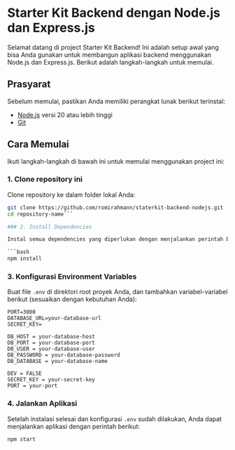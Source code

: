# Starter Kit Backend dengan Node.js dan Express.js

Selamat datang di project Starter Kit Backend! Ini adalah setup awal yang bisa Anda gunakan untuk membangun aplikasi backend menggunakan Node.js dan Express.js. Berikut adalah langkah-langkah untuk memulai.

## Prasyarat

Sebelum memulai, pastikan Anda memiliki perangkat lunak berikut terinstal:

- [Node.js](https://nodejs.org/) versi 20 atau lebih tinggi
- [Git](https://git-scm.com/)

## Cara Memulai

Ikuti langkah-langkah di bawah ini untuk memulai menggunakan project ini:

### 1. Clone repository ini

Clone repository ke dalam folder lokal Anda:

````bash
git clone https://github.com/romirahmann/staterkit-backend-nodejs.git
cd repository-name```

### 2. Install Dependencies

Instal semua dependencies yang diperlukan dengan menjalankan perintah berikut:

```bash
npm install
````

### 3. Konfigurasi Environment Variables

Buat file `.env` di direktori root proyek Anda, dan tambahkan variabel-variabel berikut (sesuaikan dengan kebutuhan Anda):

```env
PORT=3000
DATABASE_URL=your-database-url
SECRET_KEY=

DB_HOST = your-database-host
DB_PORT = your-database-port
DB_USER = your-database-user
DB_PASSWORD = your-database-password
DB_DATABASE = your-database-name

DEV = FALSE
SECRET_KEY = your-secret-key
PORT = your-port
```

### 4. Jalankan Aplikasi

Setelah instalasi selesai dan konfigurasi `.env` sudah dilakukan, Anda dapat menjalankan aplikasi dengan perintah berikut:

```bash
npm start
```

